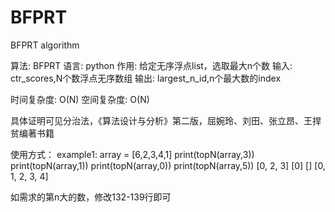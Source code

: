 # BFPRT
BFPRT algorithm

算法: BFPRT
语言: python
作用: 给定无序浮点list，选取最大n个数
输入: ctr_scores,N个数浮点无序数组
输出: largest_n_id,n个最大数的index

时间复杂度: O(N)
空间复杂度: O(N)

具体证明可见分治法，《算法设计与分析》第二版，屈婉玲、刘田、张立昂、王捍贫编著书籍

使用方式：
example1:
    array = [6,2,3,4,1]
    print(topN(array,3)) 
    print(topN(array,1)) 
    print(topN(array,0))
    print(topN(array,5))
    [0, 2, 3]
    [0]
    []
    [0, 1, 2, 3, 4]
    
如需求的第n大的数，修改132-139行即可
